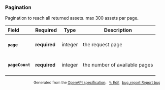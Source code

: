 <!--- This is a generated file, do not edit! -->
<!--- [START woosmap_http_schema_pagination] -->
<h3 class="schema-object" id="Pagination">Pagination</h3>

Pagination to reach all returned assets. max 300 assets par page.

| Field                                                                                                 | Required     | Type    | Description                                                                         |
| :---------------------------------------------------------------------------------------------------- | ------------ | ------- | ----------------------------------------------------------------------------------- |
| <h4 id="Pagination-page" class="add-link schema-object-property-key"><code>page</code></h4>           | **required** | integer | <div class="nonref-property-description"><p>the request page</p></div>              |
| <h4 id="Pagination-pageCount" class="add-link schema-object-property-key"><code>pageCount</code></h4> | **required** | integer | <div class="nonref-property-description"><p>the number of available pages</p></div> |

<p style="text-align: right; font-size: smaller;">Generated from the <a data-label="openapi-github" href="https://github.com/woosmap/openapi-specification" title="Woosmap OpenAPI Specification" class="external">OpenAPI specification</a>.
<a data-label="openapi-github-woosmap-http-schema-pagination" data-action="edit" style="margin-left: 5px;" href="https://github.com/woosmap/openapi-specification/blob/main/specification/schemas/Pagination.yml" title="Edit on GitHub">✎ Edit</a>
<a data-label="openapi-github-woosmap-http-schema-pagination" data-action="bug" style="margin-left: 5px;" href="https://github.com/woosmap/openapi-specification/issues/new?assignees=&labels=type%3A+bug%2C+triage+me&template=bug_report.md&title=[schemas] Bug - Pagination" title="File bug for schemas on GitHub"><span class="material-icons">bug_report</span> Report bug</a>
</p>

<!--- [END woosmap_http_schema_pagination] -->
